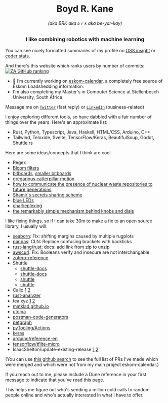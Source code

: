 <h1 align="center">Boyd R. Kane </h1>
<h6 align="center">(aka BRK aka <code>b</code> <code>r</code> <code>k</code> aka be-yar-kay)</h6>
<h3 align="center">I like combining robotics with machine learning</h3>

<!-- <img src="header.svg" width="800" height="400" alt="Click to see the source"> -->

You can see nicely formatted summaries of my profile on [OSS insight](https://ossinsight.io/analyze/beyarkay) or [coder stats](https://coderstats.net/github/#beyarkay).

And there's this website which ranks users by number of commits: [![ZA GitHub ranking](https://user-badge.committers.top/south_africa_public/beyarkay.svg)](https://user-badge.committers.top/south_africa_public/beyarkay)

- 🔭 I’m currently working on [eskom-calendar](https://github.com/beyarkay/eskom-calendar/), a completely free source of Eskom Loadshedding information.
- I'm also completing my Master's in Computer Science at Stellenbosch University, South Africa

Message me on <a href="https://twitter.com/beyarkay" target="blank"><code>Twitter</code></a> (fast reply) or <a href="https://linkedin.com/in/boydrkane" target="blank"><code>LinkedIn</code></a> (business-related)

I enjoy exploring different tools, so have dabbled with a fair number of things over the years. Here's an approximate list:
- Rust, Python, Typescript, Java, Haskell, HTML/CSS, Arduino, C++
- Tailwind, Teloxide, Svelte, TensorFlow/Keras, BeautifulSoup, Godot, Shuttle.rs

Here are some ideas/concepts that I think are cool
- Regex
- [Bloom filters](https://en.wikipedia.org/wiki/Bloom_filter)
- [bitboards](https://www.chessprogramming.org/Bitboards#The_Board_of_Sets), [smaller bitboards](https://www.chessprogramming.org/Magic_Bitboards)
- [gregarious catterpillar motion](https://youtu.be/kbFMkXTMucA)
- [how to communicate the presence of nuclear waste repositories to future generations](https://en.wikipedia.org/wiki/Long-term_nuclear_waste_warning_messages)
- [Shamir's secrets sharing scheme](https://en.m.wikipedia.org/wiki/Shamir's_secret_sharing)
- [blue LEDs](https://en.wikipedia.org/wiki/Light-emitting_diode#Blue_LED)
- [charlieplexing](https://en.wikipedia.org/wiki/Charlieplexing)
- [the remarkably simple mechanism behind knobs and dials](https://en.wikipedia.org/wiki/Potentiometer#Construction)

I like fixing things, so if I can take 30m to make a fix to an open source library, I usually will:
- [seaborn](https://github.com/mwaskom/seaborn/pull/2953): Fix: shifting margins caused by multiple rugplots
- [pandas](https://github.com/pandas-dev/pandas/pull/54091): CLN: Replace confusing brackets with backticks
- [rust-lang/rust](https://github.com/rust-lang/rust/pull/96038): docs: add link from zip to unzip
- [awscurl](https://github.com/okigan/awscurl/pull/103):  Fix: Booleans verify and insecure are not interchangable
- [zotero-reference](https://github.com/MuiseDestiny/zotero-reference/pull/170)
- Shuttle
  - [shuttle-docs](https://github.com/shuttle-hq/shuttle-docs/pull/120)
  - [shuttle-docs](https://github.com/shuttle-hq/shuttle-docs/pull/129)
  - [shuttle](https://github.com/shuttle-hq/shuttle/pull/1076)
  - [shuttle](https://github.com/shuttle-hq/shuttle/pull/985)
- Calio [1](https://github.com/oscarmcm/calio/pull/1) [2](https://github.com/oscarmcm/calio/pull/2)
- [rust-analyzer](https://github.com/rust-lang/rust-analyzer/pull/15005)
- tea.xyz [1](https://github.com/teaxyz/docs/pull/6) [2](https://github.com/teaxyz/cli/pull/595)
- [matklad.github.io](https://github.com/matklad/matklad.github.io/pull/120)
- [utoipa](https://github.com/juhaku/utoipa/pull/641)
- [postman-code-generators](https://github.com/postmanlabs/postman-code-generators/pull/641)
- [petgraph](https://github.com/petgraph/petgraph/pull/491)
- [pyTooling/Actions](https://github.com/pyTooling/Actions/pull/52)
- [keras](https://github.com/keras-team/keras/pull/17025)
- [arduino/reference-en](https://github.com/arduino/reference-en/pull/891)
- [tensorflow/tflite-micro](https://github.com/tensorflow/tflite-micro/pull/1393)
- IsaacShelton/update-existing-release [1](https://github.com/IsaacShelton/update-existing-release/pull/1) [2](https://github.com/IsaacShelton/update-existing-release/pull/2)

(You can use [this github search](https://github.com/pulls?q=is%3Apr+author%3Abeyarkay+archived%3Afalse+sort%3Aupdated-desc+-repo%3Abeyarkay%2Feskom-calendar+is%3Amerged+) to see the full list of PRs I've made which were merged and which were not from my main project eskom-calendar.)

If you reach out to me, please include a Dune reference in your first message to indicate that you've read this page.

This helps me figure out who's sending a million cold calls to random people online and who's actually interested in what I have to offer.
